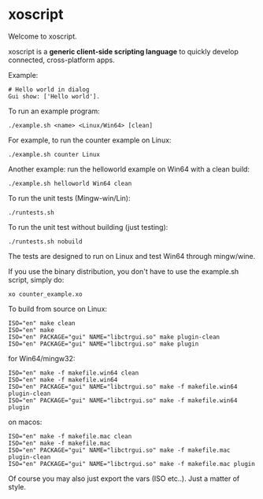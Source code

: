 xoscript
========

Welcome to xoscript.

xoscript is a __generic client-side scripting language__ to quickly
develop connected, cross-platform apps.

Example:

```
# Hello world in dialog
Gui show: ['Hello world'].
```

To run an example program:

```
./example.sh <name> <Linux/Win64> [clean]
```

For example, to run the counter example on Linux:

```
./example.sh counter Linux
```

Another example: run the helloworld example on Win64 with a clean build:

```
./example.sh helloworld Win64 clean
```

To run the unit tests (Mingw-win/Lin):

```
./runtests.sh
```

To run the unit test without building (just testing):

```
./runtests.sh nobuild
```

The tests are designed to run on Linux and test Win64 through mingw/wine.

If you use the binary distribution, you don't have to use the example.sh script,
simply do:

```
xo counter_example.xo
```

To build from source on Linux:

```
ISO="en" make clean
ISO="en" make
ISO="en" PACKAGE="gui" NAME="libctrgui.so" make plugin-clean
ISO="en" PACKAGE="gui" NAME="libctrgui.so" make plugin
```

for Win64/mingw32:

```
ISO="en" make -f makefile.win64 clean
ISO="en" make -f makefile.win64
ISO="en" PACKAGE="gui" NAME="libctrgui.so" make -f makefile.win64 plugin-clean
ISO="en" PACKAGE="gui" NAME="libctrgui.so" make -f makefile.win64 plugin
```

on macos:

```
ISO="en" make -f makefile.mac clean
ISO="en" make -f makefile.mac
ISO="en" PACKAGE="gui" NAME="libctrgui.so" make -f makefile.mac plugin-clean
ISO="en" PACKAGE="gui" NAME="libctrgui.so" make -f makefile.mac plugin
```

Of course you may also just export the vars (ISO etc..).
Just a matter of style.


